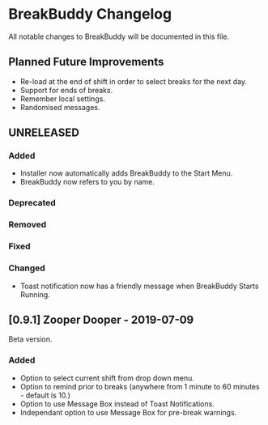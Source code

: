 # BreakBuddy Changelog
All notable changes to BreakBuddy will be documented in this file.

## Planned Future Improvements
- Re-load at the end of shift in order to select breaks for the next day.
- Support for ends of breaks.
- Remember local settings.
- Randomised messages.

## UNRELEASED
### Added 
- Installer now automatically adds BreakBuddy to the Start Menu.
- BreakBuddy now refers to you by name.
### Deprecated
### Removed
### Fixed
### Changed
- Toast notification now has a friendly message when BreakBuddy Starts Running.

## [0.9.1] Zooper Dooper - 2019-07-09
Beta version.
### Added
- Option to select current shift from drop down menu.
- Option to remind prior to breaks (anywhere from 1 minute to 60 minutes - default is 10.)
- Option to use Message Box instead of Toast Notifications.
- Independant option to use Message Box for pre-break warnings.
